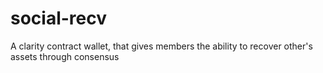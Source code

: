 # social-recv

A clarity contract wallet, that gives members the ability to recover other's assets through consensus
